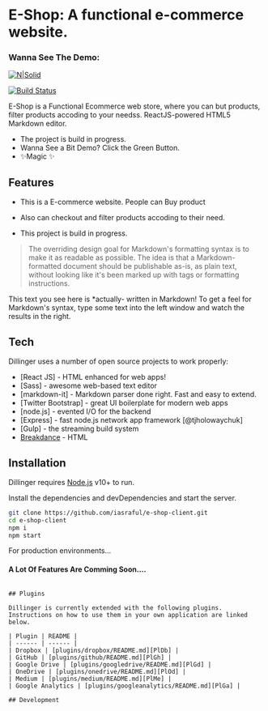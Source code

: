 <!-- @format -->

# E-Shop: A functional e-commerce website.

### Wanna See The Demo:

[![N|Solid](https://encrypted-tbn0.gstatic.com/images?q=tbn:ANd9GcQeAVbC7xj6qtruECc1iQN3pxzgiURFUXIJEA&usqp=CAU)](https://63c5a9583e20680094115ca9--helpful-heliotrope-9f056b.netlify.app/)

[![Build Status](https://travis-ci.org/joemccann/dillinger.svg?branch=master)](https://63c5a9583e20680094115ca9--helpful-heliotrope-9f056b.netlify.app/)

E-Shop is a Functional Ecommerce web store, where you can but products, filter products accoding to your needss.
ReactJS-powered HTML5 Markdown editor.

- The project is build in progress.
- Wanna See a Bit Demo? Click the Green Button.
- ✨Magic ✨

## Features

- This is a E-commerce website. People can Buy product

- Also can checkout and filter products accoding to their need.
- This project is build in progress.

> The overriding design goal for Markdown's
> formatting syntax is to make it as readable
> as possible. The idea is that a
> Markdown-formatted document should be
> publishable as-is, as plain text, without
> looking like it's been marked up with tags
> or formatting instructions.

This text you see here is \*actually- written in Markdown! To get a feel
for Markdown's syntax, type some text into the left window and
watch the results in the right.

## Tech

Dillinger uses a number of open source projects to work properly:

- [React JS] - HTML enhanced for web apps!
- [Sass] - awesome web-based text editor
- [markdown-it] - Markdown parser done right. Fast and easy to extend.
- [Twitter Bootstrap] - great UI boilerplate for modern web apps
- [node.js] - evented I/O for the backend
- [Express] - fast node.js network app framework [@tjholowaychuk]
- [Gulp] - the streaming build system
- [Breakdance](https://breakdance.github.com/iasraful/) - HTML

## Installation

Dillinger requires [Node.js](https://nodejs.org/) v10+ to run.

Install the dependencies and devDependencies and start the server.

```sh
git clone https://github.com/iasraful/e-shop-client.git
cd e-shop-client
npm i
npm start
```

For production environments...

#### A Lot Of Features Are Comming Soon....

```

## Plugins

Dillinger is currently extended with the following plugins.
Instructions on how to use them in your own application are linked below.

| Plugin | README |
| ------ | ------ |
| Dropbox | [plugins/dropbox/README.md][PlDb] |
| GitHub | [plugins/github/README.md][PlGh] |
| Google Drive | [plugins/googledrive/README.md][PlGd] |
| OneDrive | [plugins/onedrive/README.md][PlOd] |
| Medium | [plugins/medium/README.md][PlMe] |
| Google Analytics | [plugins/googleanalytics/README.md][PlGa] |

## Development

```
